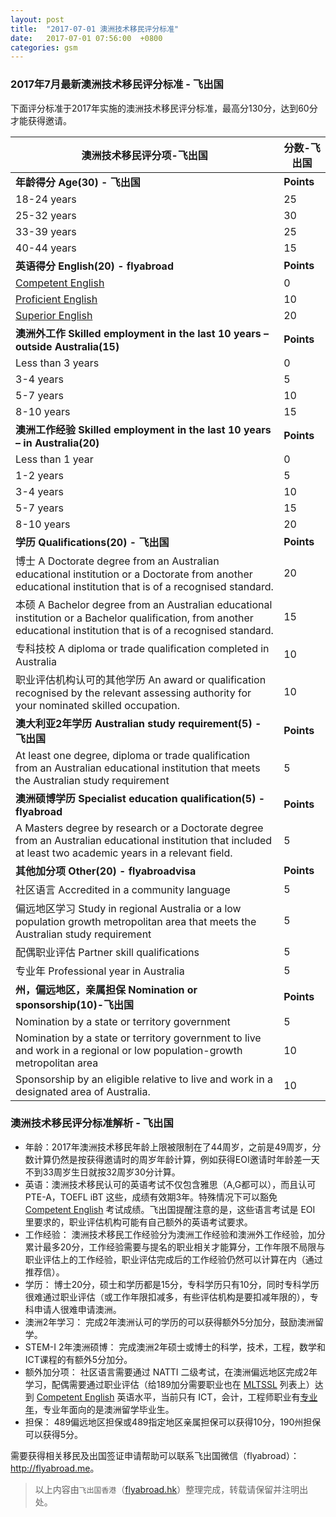 ```yaml
---
layout: post
title:  "2017-07-01 澳洲技术移民评分标准"
date:   2017-07-01 07:56:00  +0800
categories: gsm
---
```


### 2017年7月最新澳洲技术移民评分标准 - 飞出国

下面评分标准于2017年实施的澳洲技术移民评分标准，最高分130分，达到60分才能获得邀请。

澳洲技术移民评分项-飞出国 | 分数-飞出国
--------------|-------
**年龄得分 Age(30) - 飞出国** | **Points**
18-24 years | 25
25-32 years | 30
33-39 years | 25
40-44 years | 15
**英语得分 English(20) - flyabroad** | **Points**
[Competent English] | 0
[Proficient English] | 10
[Superior English] | 20
**澳洲外工作 Skilled employment in the last 10 years – outside Australia(15)** | **Points**
Less than 3 years | 0
3-4 years | 5
5-7 years | 10
8-10 years | 15
**澳洲工作经验 Skilled employment in the last 10 years – in Australia(20)** | **Points**
Less than 1 year | 0
1-2 years | 5
3-4 years | 10
5-7 years | 15
8-10 years | 20
**学历 Qualifications(20) - 飞出国** | **Points**
博士 A Doctorate degree from an Australian educational institution or a Doctorate from another educational institution that is of a recognised standard. | 20
本硕 A Bachelor degree from an Australian educational institution or a Bachelor qualification, from another educational institution that is of a recognised standard. | 15
专科技校 A diploma or trade qualification completed in Australia | 10
职业评估机构认可的其他学历 An award or qualification recognised by the relevant assessing authority for your nominated skilled occupation. | 10
**澳大利亚2年学历 Australian study requirement(5) - 飞出国** | **Points**
At least one degree, diploma or trade qualification from an Australian educational institution that meets the Australian study requirement | 5
**澳洲硕博学历 Specialist education qualification(5) - flyabroad** | **Points**
A Masters degree by research or a Doctorate degree from an Australian educational institution that included at least two academic years in a relevant field. | 5
**其他加分项 Other(20) - flyabroadvisa** | **Points**
社区语言 Accredited in a community language | 5
偏远地区学习 Study in regional Australia or a low population growth metropolitan area that meets the Australian study requirement | 5
配偶职业评估 Partner skill qualifications | 5
专业年 Professional year in Australia | 5
**州，偏远地区，亲属担保 Nomination or sponsorship(10)-飞出国** | **Points**
Nomination by a state or territory government | 5
Nomination by a state or territory government to live and work in a regional or low population-growth metropolitan area | 10
Sponsorship by an eligible relative to live and work in a designated area of Australia. | 10

### 澳洲技术移民评分标准解析 - 飞出国

- 年龄：2017年澳洲技术移民年龄上限被限制在了44周岁，之前是49周岁，分数计算仍然是按获得邀请时的周岁年龄计算，例如获得EOI邀请时年龄差一天不到33周岁生日就按32周岁30分计算。
- 英语：澳洲技术移民认可的英语考试不仅包含雅思（A,G都可以），而且认可 PTE-A，TOEFL iBT 这些，成绩有效期3年。特殊情况下可以豁免 [Competent English] 考试成绩。飞出国提醒注意的是，这些语言考试是 EOI 里要求的，职业评估机构可能有自己额外的英语考试要求。
- 工作经验： 澳洲技术移民工作经验分为澳洲工作经验和澳洲外工作经验，加分累计最多20分，工作经验需要与提名的职业相关才能算分，工作年限不局限与职业评估上的工作经验，职业评估完成后的工作经验仍然可以计算在内（通过推荐信）。
- 学历： 博士20分，硕士和学历都是15分，专科学历只有10分，同时专科学历很难通过职业评估（或工作年限扣减多，有些评估机构是要扣减年限的），专科申请人很难申请澳洲。
- 澳洲2年学习： 完成2年澳洲认可的学历的可以获得额外5分加分，鼓励澳洲留学。
- STEM-I 2年澳洲硕博： 完成澳洲2年硕士或博士的科学，技术，工程，数学和ICT课程的有额外5分加分。
- 额外加分项： 社区语言需要通过 NATTI 二级考试，在澳洲偏远地区完成2年学习，配偶需要通过职业评估（给189加分需要职业也在 [MLTSSL] 列表上）达到 [Competent English] 英语水平，当前只有 ICT，会计，工程师职业有[专业年]，专业年面向的是澳洲留学毕业生。
- 担保： 489偏远地区担保或489指定地区亲属担保可以获得10分，190州担保可以获得5分。

需要获得相关移民及出国签证申请帮助可以联系飞出国微信（flyabroad）： <a href="http://flyabroad.me/contact" target="_blank">http://flyabroad.me</a>。

> 以上内容由`飞出国香港`（<a href="http://flyabroad.hk/" target="_blank">flyabroad.hk</a>）整理完成，转载请保留并注明出处。

[MLTSSL]: mltssl.md
[STSOL]: stsol.md
[Competent English]: http://bbs.fcgvisa.com/t/competent-english/18463
[Proficient English]: http://bbs.fcgvisa.com/t/proficient-english/18464
[Superior English]: http://bbs.fcgvisa.com/t/superior-english/18465
[专业年]: http://bbs.fcgvisa.com/t/pyear-professional-year-in-australia/21350